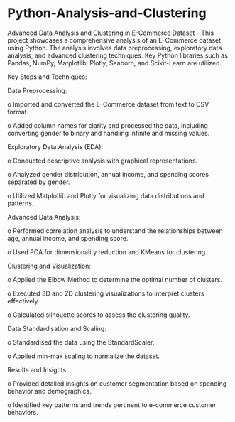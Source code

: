 # Python-Analysis-and-Clustering
Advanced Data Analysis and Clustering in E-Commerce Dataset - 
This project showcases a comprehensive analysis of an E-Commerce dataset using Python. The analysis involves data preprocessing, exploratory data analysis, and advanced clustering techniques. Key Python libraries such as Pandas, NumPy, Matplotlib, Plotly, Seaborn, and Scikit-Learn are utilized.



Key Steps and Techniques:



Data Preprocessing:

o	Imported and converted the E-Commerce dataset from text to CSV format.

o	Added column names for clarity and processed the data, including converting gender to binary and handling infinite and missing values.



Exploratory Data Analysis (EDA):

o	Conducted descriptive analysis with graphical representations.

o	Analyzed gender distribution, annual income, and spending scores separated by gender.

o	Utilized Matplotlib and Plotly for visualizing data distributions and patterns.



Advanced Data Analysis:

o	Performed correlation analysis to understand the relationships between age, annual income, and spending score.

o	Used PCA for dimensionality reduction and KMeans for clustering.



Clustering and Visualization:

o	Applied the Elbow Method to determine the optimal number of clusters.

o	Executed 3D and 2D clustering visualizations to interpret clusters effectively.

o	Calculated silhouette scores to assess the clustering quality.



Data Standardisation and Scaling:

o	Standardised the data using the StandardScaler.

o	Applied min-max scaling to normalize the dataset.



Results and Insights:

o	Provided detailed insights on customer segmentation based on spending behavior and demographics.

o	Identified key patterns and trends pertinent to e-commerce customer behaviors.

